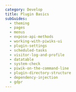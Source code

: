 ```yaml
---
category: Develop
title: Plugin Basics
subGuides:
  - theming
  - pages
  - menus
  - expose-api-methods
  - working-with-piwiks-ui
  - plugin-settings
  - scheduled-tasks
  - visitor-log-and-profile
  - datatable
  - system-check
  - piwik-on-the-command-line
  - plugin-directory-structure
  - dependency-injection
  - gdpr
---
```



